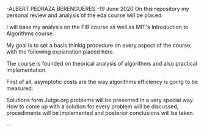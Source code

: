 -ALBERT PEDRAZA BERENGUERES
-19 June 2020
On this repository my personal review and analysis of the eda course will be placed.

I will base my analysis on the FIB course as well as MIT's Introduction to Algorithms course.

My goal is to set a basis thinkig procedure on every aspect of the course, with the following explanation placed here. 

The course is founded on theorical analysis of algorithms and also practical implementation. 

First of all, asymptotic costs are the way algorithms efficiency is going to be measured. 
 
Solutions form Jutge.org problems will be presented in a very special way. How to come up with a solution for every problem 
will be discussed, procediments will be implemented and posterior conclusions will be taken. 

--
